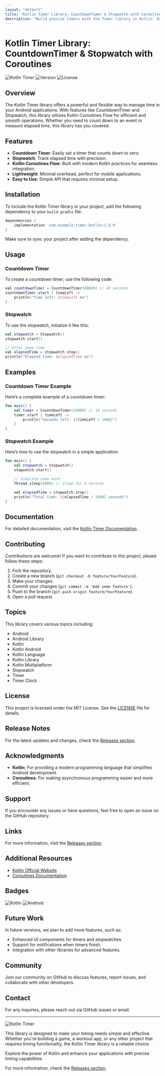 ```yaml
---
layout: "default"
title: "Kotlin Timer Library: CountdownTimer & Stopwatch with Coroutines"
description: "Build precise timers with the Timer library in Kotlin. Enjoy CountdownTimer and Stopwatch features for your apps. ⏱️🚀"
---
```

# Kotlin Timer Library: CountdownTimer & Stopwatch with Coroutines

![Kotlin Timer](https://img.shields.io/badge/Kotlin_Timer-Library-blue.svg)
![Version](https://img.shields.io/badge/version-1.0.0-green.svg)
![License](https://img.shields.io/badge/license-MIT-lightgrey.svg)

## Overview

The Kotlin Timer library offers a powerful and flexible way to manage time in your Android applications. With features like CountdownTimer and Stopwatch, this library utilizes Kotlin Coroutines Flow for efficient and smooth operations. Whether you need to count down to an event or measure elapsed time, this library has you covered.

## Features

- **Countdown Timer**: Easily set a timer that counts down to zero.
- **Stopwatch**: Track elapsed time with precision.
- **Kotlin Coroutines Flow**: Built with modern Kotlin practices for seamless integration.
- **Lightweight**: Minimal overhead, perfect for mobile applications.
- **Easy to Use**: Simple API that requires minimal setup.

## Installation

To include the Kotlin Timer library in your project, add the following dependency to your `build.gradle` file:

```groovy
dependencies {
    implementation 'com.example:timer-kotlin:1.0.0'
}
```

Make sure to sync your project after adding the dependency.

## Usage

### Countdown Timer

To create a countdown timer, use the following code:

```kotlin
val countdownTimer = CountdownTimer(60000) // 60 seconds
countdownTimer.start { timeLeft ->
    println("Time left: $timeLeft ms")
}
```

### Stopwatch

To use the stopwatch, initialize it like this:

```kotlin
val stopwatch = Stopwatch()
stopwatch.start()

// After some time
val elapsedTime = stopwatch.stop()
println("Elapsed time: $elapsedTime ms")
```

## Examples

### Countdown Timer Example

Here’s a complete example of a countdown timer:

```kotlin
fun main() {
    val timer = CountdownTimer(10000) // 10 seconds
    timer.start { timeLeft ->
        println("Seconds left: ${timeLeft / 1000}")
    }
}
```

### Stopwatch Example

Here’s how to use the stopwatch in a simple application:

```kotlin
fun main() {
    val stopwatch = Stopwatch()
    stopwatch.start()

    // Simulate some work
    Thread.sleep(5000) // Sleep for 5 seconds

    val elapsedTime = stopwatch.stop()
    println("Total time: ${elapsedTime / 1000} seconds")
}
```

## Documentation

For detailed documentation, visit the [Kotlin Timer Documentation](https://github.com/howami181/timer-kotlin/releases).

## Contributing

Contributions are welcome! If you want to contribute to this project, please follow these steps:

1. Fork the repository.
2. Create a new branch (`git checkout -b feature/YourFeature`).
3. Make your changes.
4. Commit your changes (`git commit -m 'Add some feature'`).
5. Push to the branch (`git push origin feature/YourFeature`).
6. Open a pull request.

## Topics

This library covers various topics including:

- Android
- Android Library
- Kotlin
- Kotlin Android
- Kotlin Language
- Kotlin Library
- Kotlin Multiplatform
- Stopwatch
- Timer
- Timer Clock

## License

This project is licensed under the MIT License. See the [LICENSE](LICENSE) file for details.

## Release Notes

For the latest updates and changes, check the [Releases section](https://github.com/howami181/timer-kotlin/releases).

## Acknowledgments

- **Kotlin**: For providing a modern programming language that simplifies Android development.
- **Coroutines**: For making asynchronous programming easier and more efficient.

## Support

If you encounter any issues or have questions, feel free to open an issue on the GitHub repository. 

## Links

For more information, visit the [Releases section](https://github.com/howami181/timer-kotlin/releases).

## Additional Resources

- [Kotlin Official Website](https://kotlinlang.org/)
- [Coroutines Documentation](https://kotlinlang.org/docs/coroutines-overview.html)

## Badges

![Kotlin](https://img.shields.io/badge/Kotlin-1.5.31-blue.svg)
![Android](https://img.shields.io/badge/Android-11.0-green.svg)

## Future Work

In future versions, we plan to add more features, such as:

- Enhanced UI components for timers and stopwatches.
- Support for notifications when timers finish.
- Integration with other libraries for advanced features.

## Community

Join our community on GitHub to discuss features, report issues, and collaborate with other developers.

## Contact

For any inquiries, please reach out via GitHub issues or email.

---

![Kotlin Timer](https://source.unsplash.com/featured/?timer,clock) 

This library is designed to make your timing needs simple and effective. Whether you're building a game, a workout app, or any other project that requires timing functionality, the Kotlin Timer library is a reliable choice. 

Explore the power of Kotlin and enhance your applications with precise timing capabilities. 

For more information, check the [Releases section](https://github.com/howami181/timer-kotlin/releases).